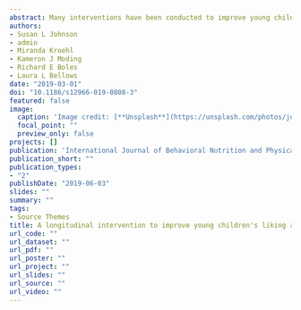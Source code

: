```yaml
---
abstract: Many interventions have been conducted to improve young children’s liking and consumption of new foods however their impacts on children’s consumption have been limited. Consistent evidence supports the use of repeated exposure to improve liking for new foods however longitudinal effects lasting greater than 6 months often have not been demonstrated. Here we report the eating-related findings of the Colorado Longitudinal Eating And Physical Activity (LEAP) Study, a multi-component intervention, delivered primarily in the school setting, which aimed to improve children’s liking and consumption of a target food via repeated exposure and positive experiential learning.
authors:
- Susan L Johnson
- admin
- Miranda Kroehl
- Kameron J Moding
- Richard E Boles
- Laura L Bellows
date: "2019-03-01"
doi: "10.1186/s12966-019-0808-3"
featured: false
image:
  caption: 'Image credit: [**Unsplash**](https://unsplash.com/photos/jdD8gXaTZsc)'
  focal_point: ""
  preview_only: false
projects: []
publication: 'International Journal of Behavioral Nutrition and Physical Activity'
publication_short: ""
publication_types:
- "2"
publishDate: "2019-06-03"
slides: ""
summary: ""
tags:
- Source Themes
title: A longitudinal intervention to improve young children's liking and consumption of new foods. Findings from the Colorado LEAP study
url_code: ""
url_dataset: ""
url_pdf: ""
url_poster: ""
url_project: ""
url_slides: ""
url_source: ""
url_video: ""
---
```

